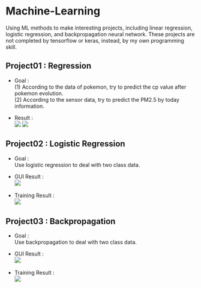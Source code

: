 # Machine-Learning
Using ML methods to make interesting projects, including linear regression, logistic regression, and backpropagation neural network. These projects are not completed by tensorflow or keras, instead, by my own programming skill.
>

## Project01 : Regression
- Goal :       
(1) According to the data of pokemon, try to predict the cp value after pokemon evolution.      
(2) According to the sensor data, try to predict the PM2.5 by today information.    
>
- Result :      
![](https://github.com/tailer954/Machine-Learning/blob/master/01_Regression/Image/PokemonRegressionSets.PNG)
![](https://github.com/tailer954/Machine-Learning/blob/master/01_Regression/Image/PM2.5RegressionSets.PNG)
>
## Project02 : Logistic Regression
- Goal :       
Use logistic regression to deal with two class data.
>
- GUI Result :    
![](https://github.com/tailer954/Machine-Learning/blob/master/02_Logistic%20Regression/Image/GUI%20appearance.png)
>
- Training Result :    
![](https://github.com/tailer954/Machine-Learning/blob/master/02_Logistic%20Regression/Image/LogisticRegressionSet.PNG)
>
## Project03 : Backpropagation
- Goal :       
Use backpropagation to deal with two class data.
>
- GUI Result :    
![](https://github.com/tailer954/Machine-Learning/blob/master/03_Backpropagation/Image/GUI%20appearance.png)
>
- Training Result :    
![](https://github.com/tailer954/Machine-Learning/blob/master/03_Backpropagation/Image/BackpropagationSet.PNG)
>
